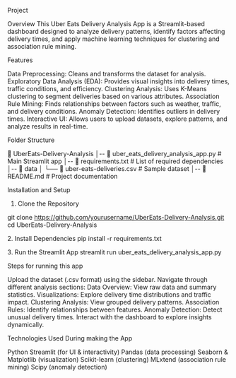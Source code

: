 Project

Overview
This Uber Eats Delivery Analysis App is a Streamlit-based dashboard designed to analyze delivery patterns, 
identify factors affecting delivery times, and apply machine learning techniques for
clustering and association rule mining.

Features

Data Preprocessing: Cleans and transforms the dataset for analysis.
Exploratory Data Analysis (EDA): Provides visual insights into delivery times, traffic conditions, and efficiency.
Clustering Analysis: Uses K-Means clustering to segment deliveries based on various attributes.
Association Rule Mining: Finds relationships between factors such as weather, traffic, and delivery conditions.
Anomaly Detection: Identifies outliers in delivery times.
Interactive UI: Allows users to upload datasets, explore patterns, and analyze results in real-time.

 Folder Structure

📂 UberEats-Delivery-Analysis
│-- 📄 uber_eats_delivery_analysis_app.py  # Main Streamlit app
│-- 📄 requirements.txt  # List of required dependencies
│-- 📂 data
│   └── 📄 uber-eats-deliveries.csv  # Sample dataset
│-- 📄 README.md  # Project documentation

 Installation and Setup

1. Clone the Repository

git clone https://github.com/yourusername/UberEats-Delivery-Analysis.git
cd UberEats-Delivery-Analysis

2️. Install Dependencies
pip install -r requirements.txt

3️. Run the Streamlit App
streamlit run uber_eats_delivery_analysis_app.py

Steps for running this app 

Upload the dataset (.csv format) using the sidebar.
Navigate through different analysis sections:
Data Overview: View raw data and summary statistics.
Visualizations: Explore delivery time distributions and traffic impact.
Clustering Analysis: View grouped delivery patterns.
Association Rules: Identify relationships between features.
Anomaly Detection: Detect unusual delivery times.
Interact with the dashboard to explore insights dynamically.

Technologies Used During making the App

Python
Streamlit (for UI & interactivity)
Pandas (data processing)
Seaborn & Matplotlib (visualization)
Scikit-learn (clustering)
MLxtend (association rule mining)
Scipy (anomaly detection)

